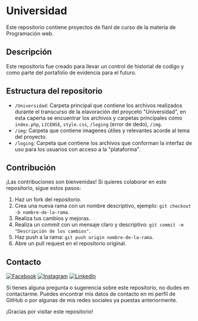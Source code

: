 # Universidad

Este repositorio contiene proyectos de fianl de curso de la materia de Programación web.

## Descripción

Este repositorio fue creado para llevar un control de historial de codigo y como parte del portafolio de evidencia para el futuro.

## Estructura del repositorio

- `/Universidad`: Carpeta principal que contiene los archivos realizados durante el transcurso de la elavoración del proyceto "Universidad", en esta caperta se encuentrar los archivos y carpetas principales como `index.php`, `LICENSE`, `style.css`, `/loging` (error de dedo), `/img`.
- `/img`: Carpeta que contiene imagenes útiles y relevantes acorde al tema del proyecto.
- `/loging`: Carpeta que contiene los archivos que conforman la interfaz de uso para los usuarios con acceso a la "plataforma".

## Contribución

¡Las contribuciones son bienvenidas! Si quieres colaborar en este repositorio, sigue estos pasos:

1. Haz un fork del repositorio.
2. Crea una nueva rama con un nombre descriptivo, ejemplo: `git checkout -b nombre-de-la-rama`.
3. Realiza tus cambios y mejoras.
4. Realiza un commit con un mensaje claro y descriptivo: `git commit -m "Descripción de los cambios"`.
5. Haz push a la rama: `git push origin nombre-de-la-rama`.
6. Abre un pull request en el repositorio original.

## Contacto
[![Facebook](https://img.shields.io/badge/Facebook-%231877F2.svg?logo=Facebook&logoColor=white)](https://www.facebook.com/profile.php?id=100005236578889) [![Instagram](https://img.shields.io/badge/Instagram-%23E4405F.svg?logo=Instagram&logoColor=white)](https://www.instagram.com/n.gabriel_02/) [![LinkedIn](https://img.shields.io/badge/LinkedIn-%230077B5.svg?logo=linkedin&logoColor=white)](https://www.linkedin.com/in/gabrielhern%C3%A1ndez-developer/)

Si tienes alguna pregunta o sugerencia sobre este repositorio, no dudes en contactarme. Puedes encontrar mis datos de contacto en mi perfil de GitHub o por algunas de mis redes sociales ya puestas anteriormente.

¡Gracias por visitar este repositorio!
